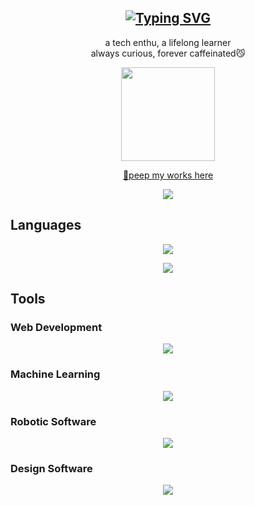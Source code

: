 <div align="center">

## [![Typing SVG](https://readme-typing-svg.herokuapp.com?font=&weight=600&pause=1000&color=B82132&background=F6DED8&center=true&vCenter=true&width=435&lines=Hi%2C+I'm+Lulu%F0%9F%91%8B)](https://git.io/typing-svg)

a tech enthu, a lifelong learner <br>
always curious, forever caffeinated😼

<img src="https://media.giphy.com/media/v1.Y2lkPTc5MGI3NjExejd3c2lxdGhwbDF4emxzaXQ0cjcxZmRubmRmZDB6cW1ra2w4MGhkeCZlcD12MV9naWZzX3NlYXJjaCZjdD1n/lJNoBCvQYp7nq/giphy.gif" width="150" />

[🔗peep my works here](https://lululuthfiah-portfolio.vercel.app/)
</div>

<div align="center">
  <picture align="center">
    <source
      srcset="https://github-readme-stats.vercel.app/api?username=lulultfh&show_icons=true&bg_color=000000&title_color=ff69b4&icon_color=ff69b4&text_color=ffffff&border_color=ff69b4"
      media="(prefers-color-scheme: dark)"
    />
    <source
      srcset="https://github-readme-stats.vercel.app/api?username=lulultfh&show_icons=true&bg_color=000000&title_color=ff69b4&icon_color=ff69b4&text_color=ffffff&border_color=ff69b4"
      media="(prefers-color-scheme: light)"
    />
    <img src="https://github-readme-stats.vercel.app/api?username=lulultfh&show_icons=true&bg_color=000000&title_color=ff69b4&icon_color=ff69b4&text_color=ffffff&border_color=ff69b4" />
  </picture>
</div>

<div align="left">
  
## Languages
<p align="center">
  <img src="https://github-readme-stats.vercel.app/api/top-langs/?username=lulultfh&layout=compact&bg_color=30,B82132,F2B28C&title_color=B82132&text_color=5C1A1B&icon_color=D2665A&border_color=D2665A" />
</p>

<p align="center">
  <a href="https://skillicons.dev">
    <img src="https://skillicons.dev/icons?i=cpp,cs,java,js,php,py,r" />
  </a>
</p>

## Tools
### Web Development
<p align="center">
  <a href="https://skillicons.dev">
    <img src="https://skillicons.dev/icons?i=docker" />
  </a>
</p>

### Machine Learning
<p align="center">
  <a href="https://skillicons.dev">
    <img src="https://skillicons.dev/icons?i=sklearn,tensorflow" />
  </a>
</p>

### Robotic Software
<p align="center">
  <a href="https://skillicons.dev">
    <img src="https://skillicons.dev/icons?i=arduino" />
  </a>
</p>

### Design Software
<p align="center">
  <a href="https://skillicons.dev">
    <img src="https://skillicons.dev/icons?i=figma,ps" />
  </a>
</p>
</div>

<!--
**lulultfh/lulultfh** is a ✨ _special_ ✨ repository because its `README.md` (this file) appears on your GitHub profile.

Here are some ideas to get you started:

- 🔭 I’m currently working on ...
- 🌱 I’m currently learning ...
- 👯 I’m looking to collaborate on ...
- 🤔 I’m looking for help with ...
- 💬 Ask me about ...
- 📫 How to reach me: ...
- 😄 Pronouns: ...
- ⚡ Fun fact: ...
-->
